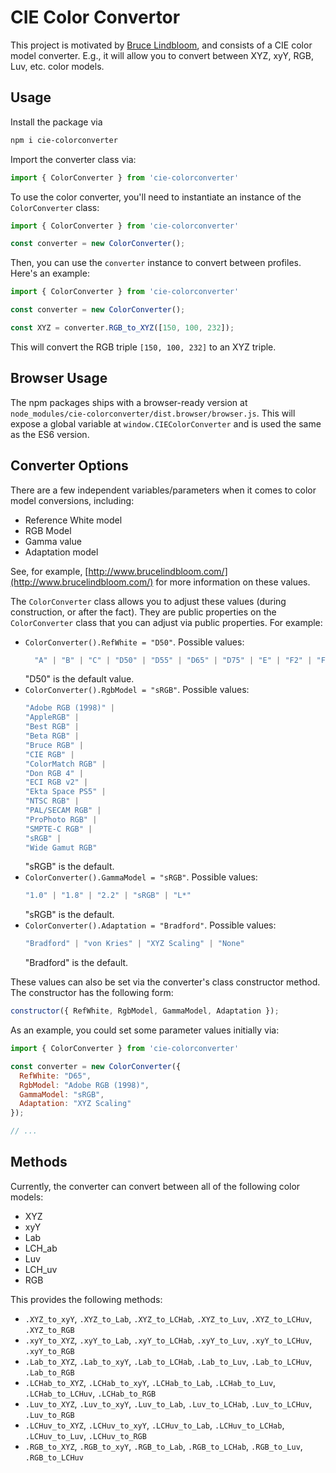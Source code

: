 # CIE Color Convertor

This project is motivated by [Bruce Lindbloom](http://www.brucelindbloom.com), and consists of a CIE color model converter. E.g., it will allow you to convert between XYZ, xyY, RGB, Luv, etc. color models.

## Usage

Install the package via

```sh
npm i cie-colorconverter
```

Import the converter class via:

```js
import { ColorConverter } from 'cie-colorconverter'
```

To use the color converter, you'll need to instantiate an instance of the `ColorConverter` class:

```js
import { ColorConverter } from 'cie-colorconverter'

const converter = new ColorConverter();
```

Then, you can use the `converter` instance to convert between profiles. Here's an example:

```js
import { ColorConverter } from 'cie-colorconverter'

const converter = new ColorConverter();

const XYZ = converter.RGB_to_XYZ([150, 100, 232]);
```

This will convert the RGB triple `[150, 100, 232]` to an XYZ triple.

## Browser Usage

The npm packages ships with a browser-ready version at `node_modules/cie-colorconverter/dist.browser/browser.js`. This will expose a global variable at `window.CIEColorConverter` and is used the same as the ES6 version.

## Converter Options

There are a few independent variables/parameters when it comes to color model conversions, including:

* Reference White model
* RGB Model
* Gamma value
* Adaptation model

See, for example, [http://www.brucelindbloom.com/](http://www.brucelindbloom.com/) for more information on these values.

The `ColorConverter` class allows you to adjust these values (during construction, or after the fact). They are public properties on the `ColorConverter` class that you can adjust via public properties. For example:

* `ColorConverter().RefWhite = "D50"`. Possible values:
  ```ts
    "A" | "B" | "C" | "D50" | "D55" | "D65" | "D75" | "E" | "F2" | "F7" | "F11"
  ```
  "D50" is the default value.
* `ColorConverter().RgbModel = "sRGB"`. Possible values:
  ```ts
  "Adobe RGB (1998)" |
  "AppleRGB" |
  "Best RGB" |
  "Beta RGB" |
  "Bruce RGB" |
  "CIE RGB" |
  "ColorMatch RGB" |
  "Don RGB 4" |
  "ECI RGB v2" |
  "Ekta Space PS5" |
  "NTSC RGB" |
  "PAL/SECAM RGB" |
  "ProPhoto RGB" |
  "SMPTE-C RGB" |
  "sRGB" |
  "Wide Gamut RGB"
  ```
  "sRGB" is the default.
* `ColorConverter().GammaModel = "sRGB"`. Possible values:
  ```ts
  "1.0" | "1.8" | "2.2" | "sRGB" | "L*"
  ```
  "sRGB" is the default.
* `ColorConverter().Adaptation = "Bradford"`. Possible values:
  ```ts
  "Bradford" | "von Kries" | "XYZ Scaling" | "None"
  ```
  "Bradford" is the default.

These values can also be set via the converter's class constructor method. The constructor has the following form:

```js
constructor({ RefWhite, RgbModel, GammaModel, Adaptation });
```

As an example, you could set some parameter values initially via:

```js
import { ColorConverter } from 'cie-colorconverter'

const converter = new ColorConverter({
  RefWhite: "D65",
  RgbModel: "Adobe RGB (1998)",
  GammaModel: "sRGB",
  Adaptation: "XYZ Scaling"
});

// ...
```

## Methods

Currently, the converter can convert between all of the following color models:

* XYZ
* xyY
* Lab
* LCH_ab
* Luv
* LCH_uv
* RGB

This provides the following methods:

* `.XYZ_to_xyY`, `.XYZ_to_Lab`, `.XYZ_to_LCHab`, `.XYZ_to_Luv`, `.XYZ_to_LCHuv`, `.XYZ_to_RGB`
* `.xyY_to_XYZ`, `.xyY_to_Lab`, `.xyY_to_LCHab`, `.xyY_to_Luv`, `.xyY_to_LCHuv`, `.xyY_to_RGB`
* `.Lab_to_XYZ`, `.Lab_to_xyY`, `.Lab_to_LCHab`, `.Lab_to_Luv`, `.Lab_to_LCHuv`, `.Lab_to_RGB`
* `.LCHab_to_XYZ`, `.LCHab_to_xyY`, `.LCHab_to_Lab`, `.LCHab_to_Luv`, `.LCHab_to_LCHuv`, `.LCHab_to_RGB`
* `.Luv_to_XYZ`, `.Luv_to_xyY`, `.Luv_to_Lab`, `.Luv_to_LCHab`, `.Luv_to_LCHuv`, `.Luv_to_RGB`
* `.LCHuv_to_XYZ`, `.LCHuv_to_xyY`, `.LCHuv_to_Lab`, `.LCHuv_to_LCHab`, `.LCHuv_to_Luv`, `.LCHuv_to_RGB`
* `.RGB_to_XYZ`, `.RGB_to_xyY`, `.RGB_to_Lab`, `.RGB_to_LCHab`, `.RGB_to_Luv`, `.RGB_to_LCHuv`
